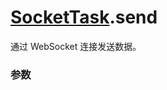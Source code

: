 # [SocketTask](../SocketTask.md).send

通过 WebSocket 连接发送数据。

### 参数

<Props :data="props" options />

<script setup>
const props = [
    {
        name: "data", 
        type: "string | ArrayBuffer",
        default: "",
        required: true, 
        desc: "需要发送的内容", 
        version: "0.1.0"
    }
]

</script>
